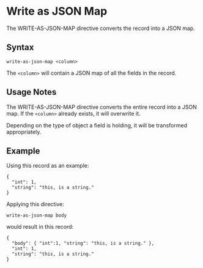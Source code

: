 # Write as JSON Map

The WRITE-AS-JSON-MAP directive converts the record into a JSON map.


## Syntax
```
write-as-json-map <column>
```

The `<column>` will contain a JSON map of all the fields in the record.


## Usage Notes

The WRITE-AS-JSON-MAP directive converts the entire record into a JSON map. If the
`<column>` already exists, it will overwrite it.

Depending on the type of object a field is holding, it will be transformed appropriately.


## Example

Using this record as an example:
```
{
  "int": 1,
  "string": "this, is a string."
}
```

Applying this directive:
```
write-as-json-map body
```

would result in this record:
```
{
  "body": { "int":1, "string": "this, is a string." },
  "int": 1,
  "string": "this, is a string."
}
```

